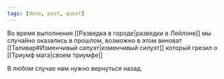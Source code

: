 ```yaml
---
tags: [done, past, quest]
---
```

Во время выполнения [[Разведка в городе|разведки в Лейлоне]] мы случайно оказались в прошлом, возможно в этом виноват [[Таливар#Изменчивый силуэт|изменчивый силуэт]] который грезил о [[Триумф мага|своем триумфе]]

В любом случае нам нужно вернуться назад.
